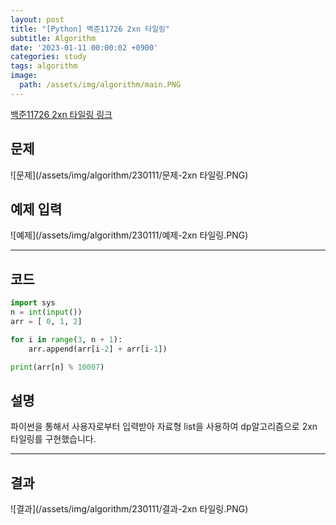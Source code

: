 ```yaml
---
layout: post
title: "[Python] 백준11726 2xn 타일링"
subtitle: Algorithm
date: '2023-01-11 00:00:02 +0900'
categories: study
tags: algorithm
image:
  path: /assets/img/algorithm/main.PNG
---
```


[백준11726 2xn 타일링 링크](https://www.acmicpc.net/problem/11726)

<!--more-->

## 문제
![문제](/assets/img/algorithm/230111/문제-2xn 타일링.PNG)

## 예제 입력
![예제](/assets/img/algorithm/230111/예제-2xn 타일링.PNG)

---

## 코드
```Python
import sys
n = int(input())
arr = [ 0, 1, 2]

for i in range(3, n + 1):
    arr.append(arr[i-2] + arr[i-1])

print(arr[n] % 10007)
```
## 설명
파이썬을 통해서 사용자로부터 입력받아 자료형 list을 사용하여 dp알고리즘으로 2xn 타일링를 구현했습니다. <br>

---

## 결과
![결과](/assets/img/algorithm/230111/결과-2xn 타일링.PNG)